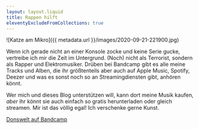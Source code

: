 ```yaml
---
layout: layout.liquid
title: Rappen hilft
eleventyExcludeFromCollections: true
---
```


![Katze am Mikro]({{ metadata.url }}/images/2020-09-21-221900.jpg)

Wenn ich gerade nicht an einer Konsole zocke und keine Serie gucke, vertreibe ich mir die Zeit im Untergrund. (Noch) nicht als Terrorist, sondern als Rapper und Elektromusiker. Drüben bei Bandcamp gibt es alle meine Tracks und Alben, die ihr größtenteils aber auch auf Apple Music, Spotify, Deezer und was es sonst noch so an Streamingdiensten gibt, anhören könnt.

Wer mich und dieses Blog unterstützen will, kann dort meine Musik kaufen, *aber* ihr könnt sie auch einfach so gratis herunterladen oder gleich streamen. Mir ist das völlig egal! Ich verschenke gerne Kunst.

[Donswelt auf Bandcamp](https://donswelt.bandcamp.com/)